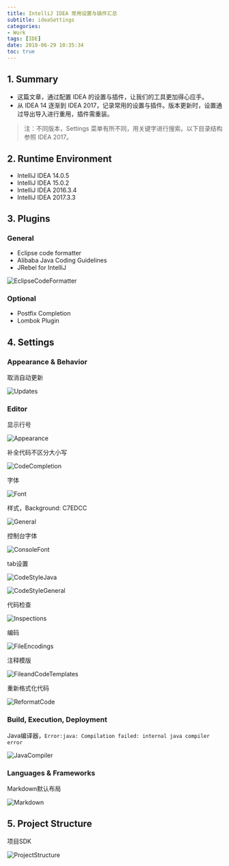 ```yaml
---
title: IntelliJ IDEA 常用设置与插件汇总
subtitle: ideaSettings
categories:
- Work
tags: [IDE]
date: 2018-06-29 10:35:34
toc: true
---
```

## 1. Summary
- 这篇文章，通过配置 IDEA 的设置与插件，让我们的工具更加得心应手。
- 从 IDEA 14 逐渐到 IDEA 2017，记录常用的设置与插件。版本更新时，设置通过导出导入进行重用，插件需重装。
> 注：不同版本，Settings 菜单有所不同，用关键字进行搜索。以下目录结构参照 IDEA 2017。

<!-- more -->

## 2. Runtime Environment
- IntelliJ IDEA 14.0.5
- IntelliJ IDEA 15.0.2
- IntelliJ IDEA 2016.3.4
- IntelliJ IDEA 2017.3.3

## 3. Plugins
### General
- Eclipse code formatter
- Alibaba Java Coding Guidelines
- JRebel for IntelliJ

![EclipseCodeFormatter](https://www.wailian.work/images/2018/06/29/EclipseCodeFormatter-min.png)

### Optional
- Postfix Completion
- Lombok Plugin

## 4. Settings
### Appearance & Behavior
取消自动更新

![Updates](https://www.wailian.work/images/2018/06/29/Updates-min.png)

### Editor
显示行号

![Appearance](https://www.wailian.work/images/2018/06/29/Appearance-min.png)

补全代码不区分大小写

![CodeCompletion](https://www.wailian.work/images/2018/06/29/CodeCompletion-min.png)

字体

![Font](https://www.wailian.work/images/2018/06/29/Font-min.png)

样式，Background: C7EDCC

![General](https://www.wailian.work/images/2018/06/29/General-min.png)

控制台字体

![ConsoleFont](https://www.wailian.work/images/2018/06/29/ConsoleFont-min.png)

tab设置

![CodeStyleJava](https://www.wailian.work/images/2018/06/29/CodeStyleJava-min.png)

![CodeStyleGeneral](https://www.wailian.work/images/2018/06/29/CodeStyleGeneral-min.png)

代码检查

![Inspections](https://www.wailian.work/images/2018/06/29/Inspections-min.png)

编码

![FileEncodings](https://www.wailian.work/images/2018/06/29/FileEncodings-min.png)

注释模版

![FileandCodeTemplates](https://www.wailian.work/images/2018/06/29/FileandCodeTemplates-min.png)

重新格式化代码

![ReformatCode](https://www.wailian.work/images/2018/06/29/ReformatCode-min.png)

### Build, Execution, Deployment
Java编译器，```Error:java: Compilation failed: internal java compiler error```

![JavaCompiler](https://www.wailian.work/images/2018/06/29/JavaCompiler17-min.png)

### Languages & Frameworks
Markdown默认布局

![Markdown](https://www.wailian.work/images/2018/06/29/Markdown-min.png)

## 5. Project Structure
项目SDK

![ProjectStructure](https://www.wailian.work/images/2018/06/29/ProjectStructure-min.png)
